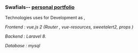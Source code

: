 ### SwafiaIs-- [personal portfolio ](https://sufia-iiuc03.github.io/personal-portfolio/)

Technologies uses for Development as ,

*Frontend : vue.js 2 (Router , vue-resources, sweetalert2, props )*

*Backend : Laravel 8.*

*Database : mysql*
